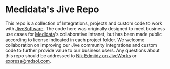 # Medidata's Jive Repo

This repo is a collection of Integrations, projects and custom code to work with [JiveSoftware](https://www.jivesoftware.com/).  The code here was originally designed to meet business use cases for [Medidata](https://www.mdsol.com/)'s collaborative Intranet, but has been made public according to license indicated in each project folder.  We welcome collaboration on improving our Jive community integrations and custom code to further provide value to our business users.  Any questions about this repo should be addressed to [Nik Edmiidz on JiveWorks](https://community.jivesoftware.com/people/edmiidz) or express@mdsol.com.

